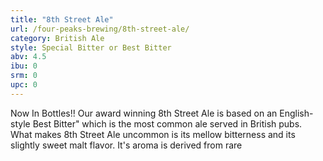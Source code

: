 ```yaml
---
title: "8th Street Ale"
url: /four-peaks-brewing/8th-street-ale/
category: British Ale
style: Special Bitter or Best Bitter
abv: 4.5
ibu: 0
srm: 0
upc: 0
---
```

Now In Bottles!! Our award winning 8th Street Ale is based on an English-style Best Bitter" which is the most common ale served in British pubs. What makes 8th Street Ale uncommon is its mellow bitterness and its slightly sweet malt flavor. It's aroma is derived from rare
